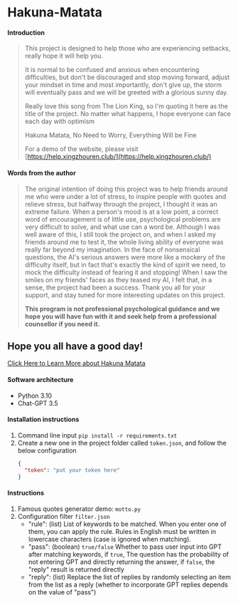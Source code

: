 # Hakuna-Matata

#### Introduction
> This project is designed to help those who are experiencing setbacks, really hope it will help you.
> 
> It is normal to be confused and anxious when encountering difficulties, but don't be discouraged and stop moving forward, adjust your mindset in time and most importantly, don't give up, the storm will eventually pass and we will be greeted with a glorious sunny day.
> 
> Really love this song from The Lion King, so I'm quoting it here as the title of the project. No matter what happens, I hope everyone can face each day with optimism
> 
> Hakuna Matata, No Need to Worry, Everything Will be Fine
> 
> For a demo of the website, please visit [https://help.xingzhouren.club/](https://help.xingzhouren.club/)

#### Words from the author
> The original intention of doing this project was to help friends around me who were under a lot of stress, to inspire people with quotes and relieve stress, but halfway through the project, I thought it was an extreme failure. When a person's mood is at a low point, a correct word of encouragement is of little use, psychological problems are very difficult to solve, and what use can a word be. Although I was well aware of this, I still took the project on, and when I asked my friends around me to test it, the whole living ability of everyone was really far beyond my imagination. In the face of nonsensical questions, the AI's serious answers were more like a mockery of the difficulty itself, but in fact that's exactly the kind of spirit we need, to mock the difficulty instead of fearing it and stopping! When I saw the smiles on my friends' faces as they teased my AI, I felt that, in a sense, the project had been a success. Thank you all for your support, and stay tuned for more interesting updates on this project.
> 
> **This program is not professional psychological guidance and we hope you will have fun with it and seek help from a professional counsellor if you need it.**

## Hope you all have a good day!
[Click Here to Learn More about Hakuna Matata](https://www.youtube.com/watch?v=v34w65U98gI)

#### Software architecture
* Python 3.10
* Chat-GPT 3.5

#### Installation instructions
1. Command line input `pip install -r requirements.txt`
2. Create a new one in the project folder called `token.json`, and follow the below configuration
    ```json
    {
      "token": "put your token here"
    }
    ```

#### Instructions
1. Famous quotes generator demo: `motto.py`
2. Configuration filter `filter.json`
   - "rule": (list) List of keywords to be matched. When you enter one of them, you can apply the rule. Rules in English must be written in lowercase characters (case is ignored when matching).
   - "pass": (boolean) `true/false` Whether to pass user input into GPT after matching keywords, if `true`, The question has the probability of not entering GPT and directly returning the answer, if `false`, the "reply" result is returned directly
   - "reply": (list) Replace the list of replies by randomly selecting an item from the list as a reply (whether to incorporate GPT replies depends on the value of "pass")

